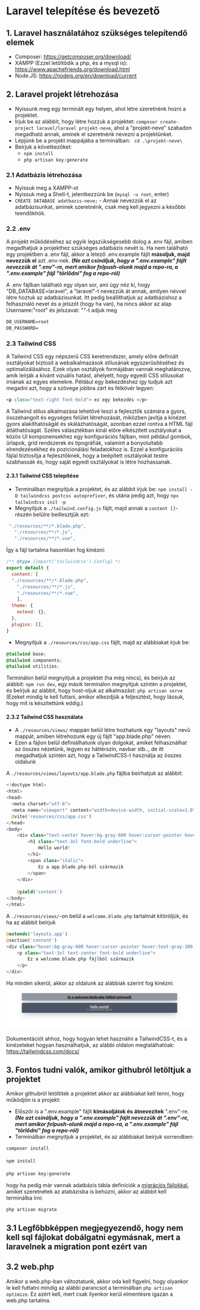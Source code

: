 # Laravel telepítése és bevezető

## 1. Laravel használatához szükséges telepítendő elemek

* Composer: <https://getcomposer.org/download/>
* XAMPP (Ezzel letöltődik a php, és a mysql is): <https://www.apachefriends.org/download.html>
* Node.JS: <https://nodejs.org/en/download/current>
  
## 2. Laravel projekt létrehozása

* Nyissunk meg egy terminált egy helyen, ahol létre szeretnénk hozni a projektet.
* Írjuk be az alábbit, hogy létre hozzuk a projektet: ```composer create-project laravel/laravel projekt-neve```, ahol a "projekt-neve" szabadon megadható annak, aminek el szeretnénk nevezni a projektünket.
* Lépjünk be a projekt mappájába a terminálban: ``` cd .\projekt-neve\```
* Beírjuk a következőket:
  * ```npm install```
  * ```php artisan key:generate```

### 2.1 Adatbázis létrehozása

* Nyissuk meg a XAMPP-ot
* Nyissuk meg a Shell-t, jelentkezzünk be (```mysql -u root```, enter)
* ```CREATE DATABASE adatbazis-neve;``` - Annak nevezzük el az adatbázisunkat, aminek szeretnénk, csak meg kell jegyezni a későbbi teendőkhök.

### 2.2 .env

A projekt működéséhez az egyik legszükségesebb dolog a .env fájl, amiben megadhatjuk a projekthez szükséges adatbázis nevét is. Ha nem található egy projektben a .env fájl, akkor a létező .env.example fájlt **másoljuk, majd nevezzük el** azt .env-nek. ***(Ne azt csináljuk, hogy a ".env.example" fájlt nevezzük át ".env"-re, mert amikor felpush-olunk majd a repo-ra, a ".env.example" fájl "törlődni" fog a repo-ról)***

A .env fájlban található egy olyan sor, ami úgy néz ki, hogy "DB_DATABASE=laravel", a "laravel"-t nevezzük át annak, amilyen névvel létre hoztuk az adatbázisunkat.
Itt pedig beállíthatjuk az adatbázishoz a felhasználó nevet és a jelszót (hogy ha van), ha nincs akkor az alap Username:"root" és jelszavat: ""-t adjuk meg

```txt
DB_USERNAME=root
DB_PASSWORD=
```

### 2.3 Tailwind CSS

A Tailwind CSS egy népszerű CSS keretrendszer, amely előre definiált osztályokat biztosít a webalkalmazások stílusának egyszerűsítéséhez és optimalizálásához. Ezek olyan osztályok formájában vannak meghatározva, amik leírják a kívánt vizuális hatást, ahelyett, hogy egyedi CSS stílusokat írnának az egyes elemekre. Például egy bekezdéshez így tudjuk azt megadni azt, hogy a szövege jobbra zárt és félkövér legyen:

```html
<p class="text-right font-bold"> ez egy bekezdés </p>
```

A Tailwind stílus alkalmazása lehetővé teszi a fejlesztők számára a gyors, összehangolt és egységes felület létrehozását, miközben javítja a kinézet gyors alakíthatóságát és skálázhatóságát, azonban ezzel rontva a HTML fájl átláthatóságát. Széles választékban kínál előre elkészített osztályokat a közös UI komponensekhez egy konfigurációs fájlban, mint például gombok, űrlapok, grid rendszerek és tipográfiák, valamint a bonyolultabb elrendezésekhez és pozicionálási feladatokhoz is. Ezzel a konfigurációs fájlal biztosítja a fejlesztőknek, hogy a beépített osztályokat testre szabhassák és, hogy saját egyedi osztályokat is létre hozhassanak.

#### 2.3.1 Tailwind CSS telepítése

* Terminálban megnyitjuk a projektet, és az alábbit írjuk be: ```npm install -D tailwindcss postcss autoprefixer```, és utána pedig azt, hogy ```npx tailwindcss init -p```
* Megnyitjuk a ```./tailwind.config.js``` fájlt, majd annak a ```content []```-részén belülre beillesztjük ezt:
  
 ```js
  "./resources/**/*.blade.php",
    "./resources/**/*.js",
    "./resources/**/*.vue",
```

 Így a fájl tartalma hasonlóan fog kinézni:

```js
/** @type {import('tailwindcss').Config} */
export default {
  content: [
  "./resources/**/*.blade.php",
    "./resources/**/*.js",
    "./resources/**/*.vue",
	],
  theme: {
    extend: {},
  },
  plugins: [],
}
```

* Megnyitjuk a ```./resources/css/app.css``` fájlt, majd az alábbiakat írjuk be:

```css
@tailwind base;
@tailwind components;
@tailwind utilities;
```

Terminálon belül megnyitjuk a projektet (ha még nincs), és beírjuk az alábbit: ```npm run dev```, egy másik terminálon megnyitjuk szintén a projektet, és beírjuk az alábbit, hogy host-oljuk az alkalmazást: ```php artisan serve``` (Ezeket mindig le kell futtani, amikor elkezdjük a feljesztést, hogy lássuk, hogy mit is készítettünk eddig.)

#### 2.3.2 Tailwind CSS használata

* A ```./resources/views/``` mappán belül létre hozhatunk egy "layouts" nevű mappát, amiben létrehozunk egy új fájlt "app.blade.php" néven.
* Ezen a fájlon belül definiálhatunk olyan dolgokat, amiket felhasználhat az összes nézetünk, legyen ez háttérszín, navbar stb.., de itt megadhatjuk szintén azt, hogy a TailwindCSS-t használja az összes oldalunk
  
A ```./resources/views/layouts/app.blade.php``` fájlba beírhatjuk az alábbit:

```php
<!doctype html>
<html>
<head>
  <meta charset="utf-8">
  <meta name="viewport" content="width=device-width, initial-scale=1.0">
  @vite('resources/css/app.css')
</head>
<body>
    <div class="text-center hover:bg-gray-600 hover:cursor-pointer hover:text-gray-300 bg-gray-500 bg-opacity-75 shadow-2xl p-4 rounded-lg m-auto lg:w-10/12 md:w-10/12 w-full my-5">
        <h1 class="text-3xl font-bold underline">
            Hello world!
        </h1>
        <span class="italic">
            Ez a app.blade.php-ból származik
        </span>
    </div>
    
    @yield('content')
</body>
</html>

```

A ```./resources/views/```-on belül a ```welcome.blade.php``` tartalmát kitöröljük, és ha az alábbit beírjuk
```php
@extends('layouts.app')
@section('content')
<div class="hover:bg-gray-600 hover:cursor-pointer hover:text-gray-300 bg-gray-500 bg-opacity-75 shadow-2xl p-4 rounded-lg m-auto lg:w-10/12 md:w-10/12 w-full my-5">
    <p class="text-3xl text-center font-bold underline">
        Ez a welcome.blade.php fájlból származik
    </p>
</div>
```
Ha minden sikerül, akkor az oldalunk az alábbiak szerint fog kinézni:

![Kinézet](https://github.com/OOHQ3E/laravel-bevezeto/blob/main/kinezet.bmp)

Dokumentációt ahhoz, hogy hogyan lehet használni a TailwindCSS-t, és a kinézeteket hogyan használhatjuk, az alábbi oldalon megtalálhatóak: <https://tailwindcss.com/docs/>

## 3. Fontos tudni valók, amikor githubról letöltjuk a projektet

Amikor githubról letöltitek a projektet akkor az alábbiakat kell tenni, hogy működjön is a projekt:

* Először is a ".env.example" fájlt **kimásoljátok és átnevezitek** ".env"-re. ***(Ne azt csináljuk, hogy a ".env.example" fájlt nevezzük át ".env"-re, mert amikor felpush-olunk majd a repo-ra, a ".env.example" fájl "törlődni" fog a repo-ról)***
* Terminálban megnyitjuk a projektet, és az alábbiakat beírjuk sorrendben:

```BASH
composer install

npm install

php artisan key:generate
```

hogy ha pedig már vannak adatbázis tábla definíciók a [migrációs fájlokkal](https://github.com/OOHQ3E/laravel-bevezeto/tree/main/Alap%20projekt/example-app/database/migrations), amiket szeretnétek az atabázisba is behúzni, akkor az alábbit kell terminálba írni:

```BASH
php artisan migrate
```

## 3.1 Legfőbbképpen megjegyezendő, hogy nem kell sql fájlokat dobálgatni egymásnak, mert a laravelnek a migration pont ezért van

## 3.2 web.php

Amikor a web.php-ban változtatunk, akkor oda kell figyelni, hogy olyankor le kell futtatni mindig az alábbi parancsot a terminálban ```php artisan optimize```. Ez azért kell, mert csak ilyenkor kerül elmentésre igazán a web.php tartalma.
